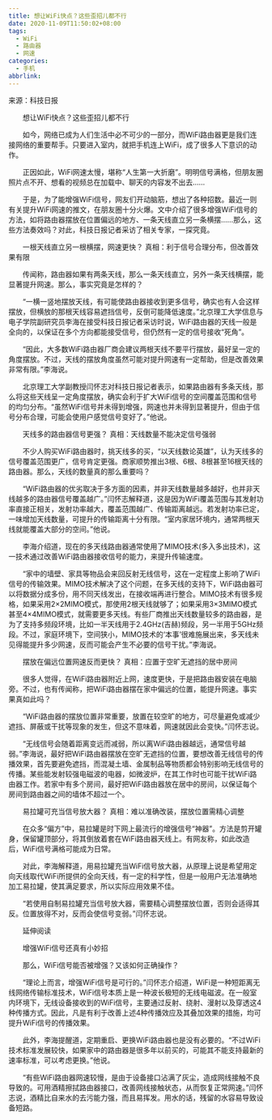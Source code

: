 ```yaml
---
title: 想让WiFi快点？这些歪招儿都不行
date: 2020-11-09T11:50:02+08:00
tags:
  - WiFi
  - 路由器
  - 网速
categories:
  - 手机
abbrlink:
---
```


来源：科技日报

　　想让WiFi快点？这些歪招儿都不行

　　如今，网络已成为人们生活中必不可少的一部分，而WiFi路由器更是我们连接网络的重要帮手。只要进入室内，就把手机连上WiFi，成了很多人下意识的动作。

　　正因如此，WiFi网速太慢，堪称“人生第一大折磨”。明明信号满格，但朋友圈照片点不开、想看的视频总在加载中、聊天的内容发不出去……

　　于是，为了能增强WiFi信号，网友们开动脑筋，想出了各种招数。最近一则有关提升WiFi网速的推文，在朋友圈十分火爆。文中介绍了很多增强WiFi信号的方法，如将路由器摆放在位置偏远的地方、一条天线直立另一条横摆……那么，这些方法奏效吗？对此，科技日报记者采访了相关专家，一探究竟。

　　一根天线直立另一根横摆，网速更快？ 真相：利于信号合理分布，但改善效果有限

　　传闻称，路由器如果有两条天线，那么一条天线直立，另外一条天线横摆，能显著提升网速。那么，事实究竟是怎样的？

　　“一横一竖地摆放天线，有可能使路由器接收到更多信号，确实也有人会这样摆放，但横放的那根天线容易遮挡信号，反倒可能降低速度。”北京理工大学信息与电子学院副研究员李海在接受科技日报记者采访时说，WiFi路由器的天线一般是全向的，以保证在多个方向都能接受信号，但仍然有一定的信号接收“死角”。

　　“因此，大多数WiFi路由器厂商会建议两根天线不要平行摆放，最好呈一定的角度摆放。不过，天线的摆放角度虽然可能对提升网速有一定帮助，但是改善效果非常有限。”李海说。

　　北京理工大学副教授闫怀志对科技日报记者表示，如果路由器有多条天线，那么将这些天线呈一定角度摆放，确实会利于扩大WiFi信号的空间覆盖范围和信号的均匀分布。“虽然WiFi信号并未得到增强，网速也并未得到显著提升，但由于信号分布合理，可能会使用户感觉信号变好了。”他说。

　　天线多的路由器信号更强？ 真相：天线数量不能决定信号强弱

　　不少人购买WiFi路由器时，挑天线多的买，“以天线数论英雄”，认为天线多的信号覆盖范围更广，信号肯定更强。商家顺势推出3根、6根、8根甚至16根天线的路由器。那么，天线的数量真的那么重要吗？

　　“WiFi路由器的优劣取决于多方面的因素，并非天线数量越多越好，也并非天线越多的路由器信号覆盖越广。”闫怀志解释道，这是因为WiFi覆盖范围与其发射功率直接正相关，发射功率越大，覆盖范围越广、传输距离越远。若发射功率已定，一味增加天线数量，可提升的传输距离十分有限。“室内家居环境内，通常两根天线就能覆盖大部分的空间。”他说。

　　李海介绍道，现在的多天线路由器通常使用了MIMO技术(多入多出技术)，这一技术通过改善WiFi路由器接收信号的能力，来提升传输速度。

　　“家中的墙壁、家具等物品会来回反射无线信号，这在一定程度上影响了WiFi信号的传输效果。MIMO技术解决了这个问题，在多天线的支持下，WiFi路由器可以将数据分成多份，用不同天线发出，在接收端再进行整合。MIMO技术有很多规格，如果采用2×2MIMO模式，那使用2根天线就够了；如果采用3×3MIMO模式甚至4×4MIMO模式，就需要更多天线。有些厂商推出天线数量较多的路由器，是为了支持多频段环境，比如一半天线用于2.4GHz(吉赫)频段，另一半用于5GHz频段。不过，家庭环境下，空间狭小，MIMO技术的‘本事’很难施展出来，多天线未见得能提升多少网速，反而可能会产生不必要的信号干扰。”李海说。

　　摆放在偏远位置网速反而更快？ 真相：应置于空旷无遮挡的居中房间

　　很多人觉得，在WiFi路由器附近上网，速度更快，于是把路由器安装在电脑旁。不过，也有传闻称，把WiFi路由器摆在家中偏远的位置，能提升网速。事实果真如此吗？

　　“WiFi路由器的摆放位置非常重要，放置在较空旷的地方，可尽量避免或减少遮挡、屏蔽或干扰等现象的发生，但这不意味着，网速就因此会变快。”闫怀志说。

　　“无线信号会随着距离变远而减弱，所以离WiFi路由器越远，通常信号越弱。”李海说，最好把WiFi路由器摆放在空旷无遮挡的位置，要想改善无线信号的传播效果，首先要避免遮挡，而混凝土墙、金属制品等物质都会特别影响无线信号的传播。某些能发射较强电磁波的电器，如微波炉，在其工作时也可能干扰WiFi路由器工作。若家中有多个房间，最好把WiFi路由器放在居中的房间，以保证每个房间到路由器之间的墙体不超过一个。

　　易拉罐可充当信号放大器？ 真相：难以准确改装，摆放位置需精心调整

　　在众多“偏方”中，易拉罐是时下网上最流行的增强信号“神器”。方法是剪开罐身，保留罐顶部分，将其倒放着套在WiFi路由器天线上。有网友称，如此改造后，WiFi信号满格可能成为日常。

　　对此，李海解释道，用易拉罐充当WiFi信号放大器，从原理上说是希望用定向天线取代WiFi所提供的全向天线，有一定的科学性，但是一般用户无法准确地加工易拉罐，使其满足要求，所以实际应用效果不佳。

　　“若使用自制易拉罐充当信号放大器，需要精心调整摆放位置，否则会适得其反。位置放得不对，反而会使信号变弱。”闫怀志说。

　　延伸阅读

　　增强WiFi信号还真有小妙招

　　那么，WiFi信号能否被增强？又该如何正确操作？

　　“理论上而言，增强WiFi信号是可行的。”闫怀志介绍道，WiFi是一种短距离无线网络传输标准技术，WiFi信号本质上是一种波长极短的无线电磁波。在一般室内环境下，无线设备接收到的WiFi信号，主要通过反射、绕射、漫射以及穿透这4种传播方式。因此，凡是有利于改善上述4种传播效应及其叠加效果的措施，均可提升WiFi信号的传播效果。

　　此外，李海提醒道，定期重启、更换WiFi路由器也是没有必要的。“不过WiFi技术标准发展较快，如果家中的路由器是很多年以前买的，可能其不能支持最新的速率标准，可以考虑更换。”他说。

　　“有些WiFi路由器网速较慢，是由于设备接口沾满了灰尘，造成网线接触不良导致的。可用酒精擦拭路由器接口，改善网线接触状态，从而恢复正常网速。”闫怀志说，酒精比自来水的去污能力强，而且易挥发。用水的话，残留的水容易导致设备短路。